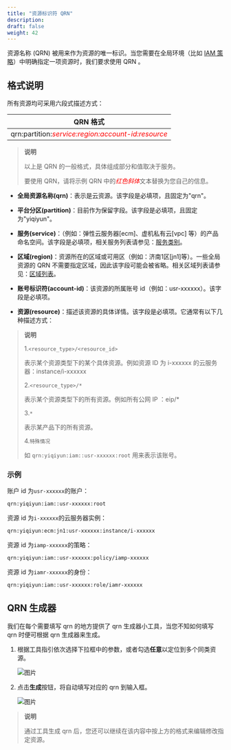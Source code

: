 ```yaml
---
title: "资源标识符 QRN"
description: 
draft: false
weight: 42
---
```


资源名称 (QRN) 被用来作为资源的唯一标识。当您需要在全局环境（比如 [IAM 策略](../../manual/policy)）中明确指定一项资源时，我们要求使用 QRN 。

## 格式说明

所有资源均可采用六段式描述方式：

|QRN 格式|
|:---:|
|qrn:partition:<span style="color:red">*service:region:account-id:resource*</span>|

> **说明**
>
> 以上是 QRN 的一般格式，具体组成部分和值取决于服务。
>
> 要使用 QRN，请将示例 QRN 中的<span style="color:red">*红色斜体*</span>文本替换为您自己的信息。

- **全局资源名称(qrn)**：表示是云资源。该字段是必填项，且固定为"qrn"。
  
- **平台分区(partition)**：目前作为保留字段。该字段是必填项，且固定为"yiqiyun"。

- **服务(service)**：（例如：弹性云服务器[ecm]、虚机私有云[vpc] 等）的产品命名空间。该字段是必填项，相关服务列表请参见：[服务类别](../supported_services#服务类别)。

- **区域(region)**：资源所在的区域或可用区（例如：济南1区[jn1]等）。一些全局资源的 QRN 不需要指定区域，因此该字段可能会被省略。相关区域列表请参见：[区域列表](../supported_services#区域和可用区)。

- **账号标识符(account-id)**：该资源的所属账号 id（例如：usr-xxxxxx）。该字段是必填项。

- **资源(resource)**：描述该资源的具体详情。该字段是必填项。它通常有以下几种描述方式：

> **说明**
>
> 1.`<resource_type>/<resource_id>`
>
> 表示某个资源类型下的某个具体资源。例如资源 ID 为 i-xxxxxx 的云服务器：instance/i-xxxxxx
>
> 2.`<resource_type>/*`  
>
> 表示某个资源类型下的所有资源。例如所有公网 IP ：eip/*
>
> 3.`*`
>
> 表示某产品下的所有资源。
>
> 4.`特殊情况`  
>
> 如 `qrn:yiqiyun:iam::usr-xxxxxx:root` 用来表示该账号。

### 示例

账户 id 为`usr-xxxxxx`的账户：

```txt
qrn:yiqiyun:iam::usr-xxxxxx:root
```

资源 id 为`i-xxxxxx`的云服务器实例：

```txt
qrn:yiqiyun:ecm:jn1:usr-xxxxxx:instance/i-xxxxxx
```

资源 id 为`iamp-xxxxxx`的策略：

```txt
qrn:yiqiyun:iam::usr-xxxxxx:policy/iamp-xxxxxx
```

资源 id 为`iamr-xxxxxx`的身份：

```txt
qrn:yiqiyun:iam::usr-xxxxxx:role/iamr-xxxxxx
```

## QRN 生成器

我们在每个需要填写 qrn 的地方提供了 qrn 生成器小工具，当您不知如何填写 qrn 时便可根据 qrn 生成器来生成。

1. 根据工具指引依次选择下拉框中的参数，或者勾选**任意**以定位到多个同类资源。

   ![图片](../../_images/qrntool1.png)

2. 点击**生成**按钮，将自动填写对应的 qrn 到输入框。

   ![图片](../../_images/qrntool2.png)

> **说明**
>
> 通过工具生成 qrn 后，您还可以继续在该内容中按上方的格式来编辑修改指定资源。

